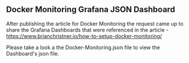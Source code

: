 ## Docker Monitoring Grafana JSON Dashboard

After publishing the article for Docker Monitoring the request came up to share the Grafana Dashboards that were referenced in the article - https://www.brianchristner.io/how-to-setup-docker-monitoring/

Please take a look a the Docker-Monitoring.json file to view the Dashboard's json file.
